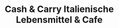 ---
title: "Cash & Carry Italienische Lebensmittel & Cafe"
url: /landshut/cash-und-carry-italienische-lebensmittel-und-cafe/
shop: Feinkost
---